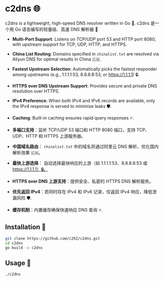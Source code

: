 # c2dns 🌐

c2dns is a lightweight, high-speed DNS resolver written in Go 🚀. c2dns 是一个用 Go 语言编写的轻量级、高速 DNS 解析器 🚀

- **Multi-Port Support**: Listens on TCP/UDP port 53 and HTTP port 8080, with upstream support for TCP, UDP, HTTP, and HTTPS.
- **China List Routing**: Domains specified in `chinalist.txt` are resolved via Aliyun DNS for optimal results in China 🇨🇳.
- **Fastest Upstream Selection**: Automatically picks the fastest responder among upstreams (e.g., 1.1.1.1:53, 8.8.8.8:53, or https://1.1.1.1) 🔒.
- **HTTPS over DNS Upstream Support**: Provides secure and private DNS resolution over HTTPS.
- **IPv4 Preference**: When both IPv4 and IPv6 records are available, only the IPv4 response is served to minimize leaks 🛡️.
- **Caching**: Built-in caching ensures rapid query responses ⚡.

- **多端口支持**：监听 TCP/UDP 53 端口和 HTTP 8080 端口，支持 TCP、UDP、HTTP 和 HTTPS 上游服务器。
- **中国域名路由**： `chinalist.txt` 中的域名将通过阿里云 DNS 解析，优化国内解析效果 🇨🇳。
- **最快上游选择**： 自动选择最快响应的上游（如 1.1.1.1:53、8.8.8.8:53 或 https://1.1.1.1）🔒。
- **HTTPS over DNS 上游支持**：提供安全、私密的 HTTPS DNS 解析服务。
- **优先返回 IPv4**：若同时存在 IPv4 和 IPv6 记录，仅返回 IPv4 响应，降低泄漏风险 🛡️.
- **缓存机制**：内置缓存确保快速响应 DNS 查询 ⚡.

## Installation 🔧

```bash
git clone https://github.com/c2h2/c2dns.git
cd c2dns
go build -o c2dns
```

## Usage 📖

```bash
./c2dns 
```